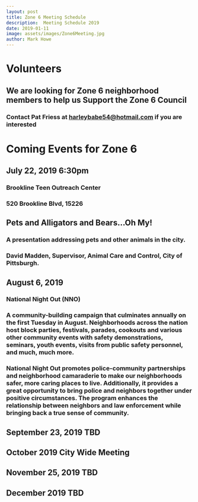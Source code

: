 ```yaml
---
layout: post
title: Zone 6 Meeting Schedule
description:  Meeting Schedule 2019
date: 2019-01-11
image: assets/images/Zone6Meeting.jpg
author: Mark Howe
---
```


# Volunteers
## We are looking for Zone 6 neighborhood members to help us Support the Zone 6 Council
### Contact Pat Friess at harleybabe54@hotmail.com if you are interested


# Coming Events for Zone 6

## July 22, 2019 6:30pm
### Brookline Teen Outreach Center
### 520 Brookline Blvd, 15226
## Pets and Alligators and Bears...Oh My!
### A presentation addressing pets and other animals in the city.
### David Madden, Supervisor, Animal Care and Control, City of Pittsburgh.




## August 6, 2019 
### National Night Out (NNO)
### A community-building campaign that culminates annually on the first Tuesday in August. Neighborhoods across the nation host block parties, festivals, parades, cookouts and various other community events with safety demonstrations, seminars, youth events, visits from public safety personnel, and much, much more.

### National Night Out promotes police-community partnerships and neighborhood camaraderie to make our neighborhoods safer, more caring places to live. Additionally, it provides a great opportunity to bring police and neighbors together under positive circumstances. The program enhances the relationship between neighbors and law enforcement while bringing back a true sense of community.

## September 23, 2019 TBD

## October 2019 City Wide Meeting

## November 25, 2019 TBD

## December 2019 TBD
